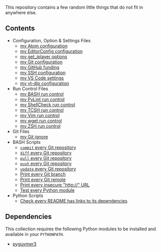 This repository contains a few random little things that do not fit in anywhere else.

## Contents

* Configuration, Option & Settings Files
    * [my Atom configuration](.atom/config.cson)
    * [my EditorConfig configuration](.editorconfig)
    * [my get_iplayer options](.get_iplayer/options)
    * [my Git configuration](.gitconfig)
    * [my GitHub funding](.github/FUNDING.yml)
    * [my SSH configuration](.ssh/config)
    * [my VS Code settings](.vscode/settings.json)
    * [my yt-dlp configuration](.config/yt-dlp/config)
* Run Control Files
    * [my BASH run control](.bashrc)
    * [my PyLint run control](.pylintrc)
    * [my ShellCheck run control](.shellcheckrc)
    * [my TCSH run control](.tcshrc)
    * [my Vim run control](.vimrc)
    * [my wget run control](.wgetrc)
    * [my ZSH run control](.zshrc)
* Git Files
    * [my Git ignore](.gitignore)
* BASH Scripts
    * [`commit` every Git repository](commit.sh)
    * [`diff` every Git repository](diff.sh)
    * [`pull` every Git repository](pull.sh)
    * [`push` every Git repository](push.sh)
    * [`update` every Git repository](update.sh)
    * [Print every Git branch](branch.sh)
    * [Print every Git remote](remote.sh)
    * [Print every insecure "http://" URL](grep.sh)
    * [Test every Python module](test.sh)
* Python Scripts
    * [Check every README has links to its dependencies](check_READMEs.py)

## Dependencies

This collection requires the following Python modules to be installed and available in your `PYTHONPATH`.

* [pyguymer3](https://github.com/Guymer/PyGuymer3)
